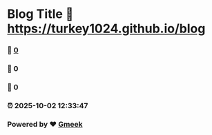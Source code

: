 # Blog Title :link: https://turkey1024.github.io/blog 
### :page_facing_up: [0](https://turkey1024.github.io/blog/tag.html) 
### :speech_balloon: 0 
### :hibiscus: 0 
### :alarm_clock: 2025-10-02 12:33:47 
### Powered by :heart: [Gmeek](https://github.com/Meekdai/Gmeek)

